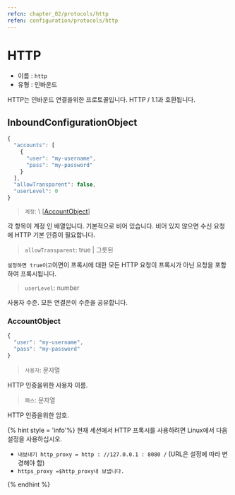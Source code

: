 ```yaml
---
refcn: chapter_02/protocols/http
refen: configuration/protocols/http
---
```

# HTTP

* 이름 : `http`
* 유형 : 인바운드

HTTP는 인바운드 연결을위한 프로토콜입니다. HTTP / 1.1과 호환됩니다.

## InboundConfigurationObject

```javascript
{
  "accounts": [
    {
      "user": "my-username",
      "pass": "my-password"
    }
  ],
  "allowTransparent": false,
  "userLevel": 0
}
```

> `계정`: \ [[AccountObject](#accountobject)\]

각 항목이 계정 인 배열입니다. 기본적으로 비어 있습니다. 비어 있지 않으면 수신 요청에 HTTP 기본 인증이 필요합니다.

> `allowTransparent`: true | 그릇된

`설정하면 true이고`이면이 프록시에 대한 모든 HTTP 요청이 프록시가 아닌 요청을 포함하여 프록시됩니다.

> `userLevel`: number

사용자 수준. 모든 연결은이 수준을 공유합니다.

### AccountObject

```javascript
{
  "user": "my-username",
  "pass": "my-password"
}
```

> `사용자`: 문자열

HTTP 인증을위한 사용자 이름.

> `패스`: 문자열

HTTP 인증을위한 암호.

{% hint style = 'info'%} 현재 세션에서 HTTP 프록시를 사용하려면 Linux에서 다음 설정을 사용하십시오.

* `내보내기 http_proxy = http : //127.0.0.1 : 8080 /` (URL은 설정에 따라 변경해야 함)
* `https_proxy =$http_proxy내 보냅니다.`

{% endhint %}